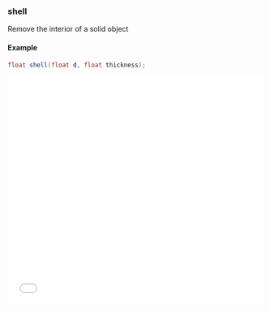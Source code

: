 ### shell

Remove the interior of a solid object

#### Example
```glsl 
float shell(float d, float thickness);
```
<iframe width="100%" height="450px" src="/sculpture/-LawCnZb3TgRJGyz42aW?example=true&embed=true" frameborder="0"></iframe>
